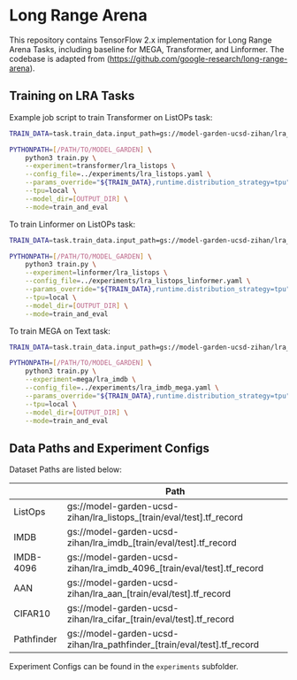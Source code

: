 # Long Range Arena

This repository contains TensorFlow 2.x implementation for Long Range Arena
Tasks, including baseline for MEGA, Transformer, and Linformer. The codebase is adapted
from (https://github.com/google-research/long-range-arena).

## Training on LRA Tasks
Example job script to train Transformer on ListOPs task:

```bash
TRAIN_DATA=task.train_data.input_path=gs://model-garden-ucsd-zihan/lra_listops_train.tf_record,task.validation_data.input_path=gs://model-garden-ucsd-zihan/lra_listops_eval.tf_record

PYTHONPATH=[/PATH/TO/MODEL_GARDEN] \
    python3 train.py \
    --experiment=transformer/lra_listops \
    --config_file=../experiments/lra_listops.yaml \
    --params_override="${TRAIN_DATA},runtime.distribution_strategy=tpu" \
    --tpu=local \
    --model_dir=[OUTPUT_DIR] \
    --mode=train_and_eval
```

To train Linformer on ListOPs task:

```bash
TRAIN_DATA=task.train_data.input_path=gs://model-garden-ucsd-zihan/lra_listops_train.tf_record,task.validation_data.input_path=gs://model-garden-ucsd-zihan/lra_listops_eval.tf_record

PYTHONPATH=[/PATH/TO/MODEL_GARDEN] \
    python3 train.py \
    --experiment=linformer/lra_listops \
    --config_file=../experiments/lra_listops_linformer.yaml \
    --params_override="${TRAIN_DATA},runtime.distribution_strategy=tpu" \
    --tpu=local \
    --model_dir=[OUTPUT_DIR] \
    --mode=train_and_eval
```

To train MEGA on Text task:

```bash
TRAIN_DATA=task.train_data.input_path=gs://model-garden-ucsd-zihan/lra_imdb_4096_train.tf_record,task.validation_data.input_path=gs://model-garden-ucsd-zihan/lra_imdb_4096_eval.tf_record

PYTHONPATH=[/PATH/TO/MODEL_GARDEN] \
    python3 train.py \
    --experiment=mega/lra_imdb \
    --config_file=../experiments/lra_imdb_mega.yaml \
    --params_override="${TRAIN_DATA},runtime.distribution_strategy=tpu" \
    --tpu=local \
    --model_dir=[OUTPUT_DIR] \
    --mode=train_and_eval
```

## Data Paths and Experiment Configs
Dataset Paths are listed below:

|            | Path                                                                    |
|------------|-------------------------------------------------------------------------|
| ListOps    | gs://model-garden-ucsd-zihan/lra_listops_[train/eval/test].tf_record    |
| IMDB       | gs://model-garden-ucsd-zihan/lra_imdb_[train/eval/test].tf_record       |
| IMDB-4096  | gs://model-garden-ucsd-zihan/lra_imdb_4096_[train/eval/test].tf_record       |
| AAN        | gs://model-garden-ucsd-zihan/lra_aan_[train/eval/test].tf_record        |
| CIFAR10    | gs://model-garden-ucsd-zihan/lra_cifar_[train/eval/test].tf_record      |
| Pathfinder | gs://model-garden-ucsd-zihan/lra_pathfinder_[train/eval/test].tf_record |

Experiment Configs can be found in the `experiments` subfolder.


